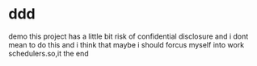 # ddd
demo
this project has a little bit risk of confidential disclosure and i dont mean to do this and i think that maybe i should forcus myself into work schedulers.so,it the end
